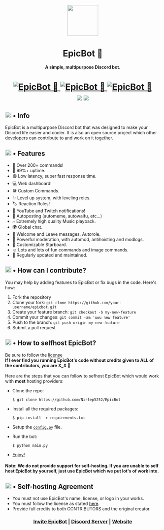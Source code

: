 <h2 align="center">
  <img src="https://cdn.discordapp.com/attachments/859335247547990026/872115930484842496/epicbot_circle.png" height='100px' width='100px'>
</h2>

<h1 align="center">EpicBot 🏅</h1>
<h4 align="center">A simple, multipurpose Discord bot.</h4>

<h1 align="center">
  <a href="https://top.gg/bot/751100444188737617">
      <img src="https://top.gg/api/widget/status/751100444188737617.svg" alt="EpicBot 🏅" />
  </a>
  <a href="https://top.gg/bot/751100444188737617">
      <img src="https://top.gg/api/widget/servers/751100444188737617.svg" alt="EpicBot 🏅" />
  </a>
  <a href="https://top.gg/bot/751100444188737617">
      <img src="https://top.gg/api/widget/upvotes/751100444188737617.svg" alt="EpicBot 🏅" />
  </a><br>
  <img src="https://img.shields.io/badge/discord.py-2.0-blue?style=flat" />
  <img src="https://img.shields.io/badge/Python-3.9-green?style=flat&logo=python" />
</h1>

<h2><img src="https://cdn.discordapp.com/emojis/766498653753049109.png?v=1" height="20px"> • Info</h2>

<p>EpicBot is a multipurpose Discord bot that was designed to make your Discord life easier and cooler. It is also an open source project which other developers can contribute to and work on it together.</p>

<h2><img src="https://cdn.discordapp.com/emojis/818758128329556018.gif?v=1" height="20px"> • Features</h2>
<ul>
  <li>📌 Over 200+ commands!</li>
  <li>🔼 99%+ uptime.</li>
  <li>🟢 Low latency, super fast response time.</li>
  <li>💻 Web dashboard!</li>
  <li>🛠️ Custom Commands.</li>
  <li>✨ Level up system, with leveling roles.</li>
  <li>🏷️ Reaction Roles!</li>
  <li>🏓 YouTube and Twitch notifications!</li>
  <li>📨 Autoposting (automeme, autowaifu, etc...)</li>
  <li>🎶 Extremely high quality Music playback.</li>
  <li>🌍 Global chat.</li>
  <li>🎊 Welcome and Leave messages, Autorole.</li>
  <li>🔨 Powerful moderation, with automod, antihoisting and modlogs.</li>
  <li>🌟 Customizable Starboard.</li>
  <li>☺️ Lots and lots of fun commands and image commands.</li>
  <li>🎀 Regularly updated and maintained.</li>
</ul>

<h2><img src="https://cdn.discordapp.com/emojis/791817532901949440.png?v=1" height="20px"> • How can I contribute?</h2>
<p>You may help by adding features to EpicBot or fix bugs in the code. Here's how:</p>
<ol>
  <li>Fork the repository</li>
  <li>Clone your fork: <code>git clone https://github.com/your-username/epicbot.git</code></li>
  <li>Create your feature branch: <code>git checkout -b my-new-feature</code></li>
  <li>Commit your changes: <code>git commit -am 'uwu new feature'</code></li>
  <li>Push to the branch: <code>git push origin my-new-feature</code></li>
  <li>Submit a pull request</li>
</ol>

<h2><img src="https://cdn.discordapp.com/emojis/585956493392871424.png?v=1" height="20px"> • How to selfhost EpicBot?</h2>

Be sure to follow the [license](https://github.com/Nirlep5252/EpicBot/blob/main/LICENSE.md) <br>
**If I ever find you running EpicBot's code without credits given to ALL of the contributors, you are X_X 🔪** <br><br>
Here are the steps that you can follow to sefhost EpicBot which would work with <b>most</b> hosting providers:

- Clone the repo: <br>

    ```
    $ git clone https://github.com/Nirlep5252/EpicBot 
    ```
- Install all the required packages: <br>

    ```
    $ pip install -r requirements.txt 
    ```
- Setup the [`config.py`](https://github.com/Nirlep5252/EpicBot/blob/main/other/CONFIG.md) file.
- Run the bot: <br>

    ```
    $ python main.py 
    ```
- [Enjoy!](https://discord.gg/Zj7h8Fp)

<h4><b>Note:</b> We do not provide support for self-hosting. If you are unable to self host EpicBot by yourself, just use EpicBot which we put lot's of work into.</h4>

<h2><img src="https://cdn.discordapp.com/emojis/787059013942509609.png?v=1" height="20px"> • Self-hosting Agreement</h2>

- You must not use EpicBot's name, license, or logo in your works.
- You must follow the license as stated [here](https://github.com/Nirlep5252/EpicBot/blob/main/LICENSE.md).
- Provide full credits to both CONTRIBUTORS and the original creator.

<h3 align="center"><a href="https://discord.com/oauth2/authorize?client_id=751100444188737617&scope=bot&permissions=2146958847">Invite EpicBot</a> | <a href="https://discord.gg/Zj7h8Fp">Discord Server</a> | <a href="https://epic-bot.com">Website</a></h3>
